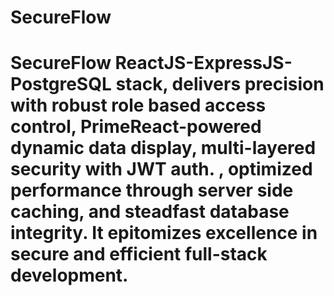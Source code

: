 # SecureFlow
# SecureFlow  ReactJS-ExpressJS-PostgreSQL stack, delivers precision with robust role based access control, PrimeReact-powered dynamic data display, multi-layered security with JWT auth. , optimized performance through server side caching, and steadfast database integrity. It epitomizes excellence in secure and efficient full-stack development.
